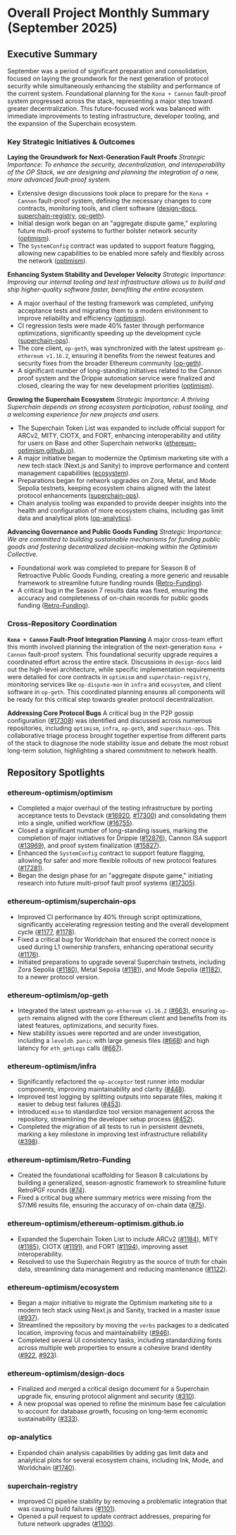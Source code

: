 # Overall Project Monthly Summary (September 2025)

## Executive Summary
September was a period of significant preparation and consolidation, focused on laying the groundwork for the next generation of protocol security while simultaneously enhancing the stability and performance of the current system. Foundational planning for the `Kona + Cannon` fault-proof system progressed across the stack, representing a major step toward greater decentralization. This future-focused work was balanced with immediate improvements to testing infrastructure, developer tooling, and the expansion of the Superchain ecosystem.

### Key Strategic Initiatives & Outcomes

**Laying the Groundwork for Next-Generation Fault Proofs**
*Strategic Importance: To enhance the security, decentralization, and interoperability of the OP Stack, we are designing and planning the integration of a new, more advanced fault-proof system.*
-   Extensive design discussions took place to prepare for the `Kona + Cannon` fault-proof system, defining the necessary changes to core contracts, monitoring tools, and client software ([design-docs](https://github.com/ethereum-optimism/design-docs), [superchain-registry](https://github.com/ethereum-optimism/superchain-registry), [op-geth](https://github.com/ethereum-optimism/op-geth)).
-   Initial design work began on an "aggregate dispute game," exploring future multi-proof systems to further bolster network security ([optimism](https://github.com/ethereum-optimism/optimism)).
-   The `SystemConfig` contract was updated to support feature flagging, allowing new capabilities to be enabled more safely and flexibly across the network ([optimism](https://github.com/ethereum-optimism/optimism)).

**Enhancing System Stability and Developer Velocity**
*Strategic Importance: Improving our internal tooling and test infrastructure allows us to build and ship higher-quality software faster, benefiting the entire ecosystem.*
-   A major overhaul of the testing framework was completed, unifying acceptance tests and migrating them to a modern environment to improve reliability and efficiency ([optimism](https://github.com/ethereum-optimism/optimism)).
-   CI regression tests were made 40% faster through performance optimizations, significantly speeding up the development cycle ([superchain-ops](https://github.com/ethereum-optimism/superchain-ops)).
-   The core client, `op-geth`, was synchronized with the latest upstream `go-ethereum v1.16.2`, ensuring it benefits from the newest features and security fixes from the broader Ethereum community ([op-geth](https://github.com/ethereum-optimism/op-geth)).
-   A significant number of long-standing initiatives related to the Cannon proof system and the Drippie automation service were finalized and closed, clearing the way for new development priorities ([optimism](https://github.com/ethereum-optimism/optimism)).

**Growing the Superchain Ecosystem**
*Strategic Importance: A thriving Superchain depends on strong ecosystem participation, robust tooling, and a welcoming experience for new projects and users.*
-   The Superchain Token List was expanded to include official support for ARCv2, MITY, CIOTX, and FORT, enhancing interoperability and utility for users on Base and other Superchain networks ([ethereum-optimism.github.io](https://github.com/ethereum-optimism/ethereum-optimism.github.io)).
-   A major initiative began to modernize the Optimism marketing site with a new tech stack (Next.js and Sanity) to improve performance and content management capabilities ([ecosystem](https://github.com/ethereum-optimism/ecosystem)).
-   Preparations began for network upgrades on Zora, Metal, and Mode Sepolia testnets, keeping ecosystem chains aligned with the latest protocol enhancements ([superchain-ops](https://github.com/ethereum-optimism/superchain-ops)).
-   Chain analysis tooling was expanded to provide deeper insights into the health and configuration of more ecosystem chains, including gas limit data and analytical plots ([op-analytics](https://github.com/ethereum-optimism/op-analytics)).

**Advancing Governance and Public Goods Funding**
*Strategic Importance: We are committed to building sustainable mechanisms for funding public goods and fostering decentralized decision-making within the Optimism Collective.*
-   Foundational work was completed to prepare for Season 8 of Retroactive Public Goods Funding, creating a more generic and reusable framework to streamline future funding rounds ([Retro-Funding](https://github.com/ethereum-optimism/Retro-Funding)).
-   A critical bug in the Season 7 results data was fixed, ensuring the accuracy and completeness of on-chain records for public goods funding ([Retro-Funding](https://github.com/ethereum-optimism/Retro-Funding)).

### Cross-Repository Coordination

**`Kona + Cannon` Fault-Proof Integration Planning**
A major cross-team effort this month involved planning the integration of the next-generation `Kona + Cannon` fault-proof system. This foundational security upgrade requires a coordinated effort across the entire stack. Discussions in `design-docs` laid out the high-level architecture, while specific implementation requirements were detailed for core contracts in `optimism` and `superchain-registry`, monitoring services like `op-dispute-mon` in `infra` and `ecosystem`, and client software in `op-geth`. This coordinated planning ensures all components will be ready for this critical step towards greater protocol decentralization.

**Addressing Core Protocol Bugs**
A critical bug in the P2P gossip configuration ([#17308](https://github.com/ethereum-optimism/optimism/issues/17308)) was identified and discussed across numerous repositories, including `optimism`, `infra`, `op-geth`, and `superchain-ops`. This collaborative triage process brought together expertise from different parts of the stack to diagnose the node stability issue and debate the most robust long-term solution, highlighting a shared commitment to network health.

## Repository Spotlights

### ethereum-optimism/optimism
-   Completed a major overhaul of the testing infrastructure by porting acceptance tests to Devstack ([#16920](https://github.com/ethereum-optimism/optimism/pull/16920), [#17300](https://github.com/ethereum-optimism/optimism/pull/17300)) and consolidating them into a single, unified workflow ([#16755](https://github.com/ethereum-optimism/optimism/pull/16755)).
-   Closed a significant number of long-standing issues, marking the completion of major initiatives for Drippie ([#12876](https://github.com/ethereum-optimism/optimism/issues/12876)), Cannon ISA support ([#13969](https://github.com/ethereum-optimism/optimism/issues/13969)), and proof system finalization ([#15827](https://github.com/ethereum-optimism/optimism/issues/15827)).
-   Enhanced the `SystemConfig` contract to support feature flagging, allowing for safer and more flexible rollouts of new protocol features ([#17281](https://github.com/ethereum-optimism/optimism/pull/17281)).
-   Began the design phase for an "aggregate dispute game," initiating research into future multi-proof fault proof systems ([#17305](https://github.com/ethereum-optimism/optimism/issues/17305)).

### ethereum-optimism/superchain-ops
-   Improved CI performance by 40% through script optimizations, significantly accelerating regression testing and the overall development cycle ([#1177](https://github.com/ethereum-optimism/superchain-ops/pull/1177), [#1178](https://github.com/ethereum-optimism/superchain-ops/pull/1178)).
-   Fixed a critical bug for Worldchain that ensured the correct nonce is used during L1 ownership transfers, enhancing operational security ([#1176](https://github.com/ethereum-optimism/superchain-ops/pull/1176)).
-   Initiated preparations to upgrade several Superchain testnets, including Zora Sepolia ([#1180](https://github.com/ethereum-optimism/superchain-ops/pull/1180)), Metal Sepolia ([#1181](https://github.com/ethereum-optimism/superchain-ops/pull/1181)), and Mode Sepolia ([#1182](https://github.com/ethereum-optimism/superchain-ops/pull/1182)), to a newer protocol version.

### ethereum-optimism/op-geth
-   Integrated the latest upstream `go-ethereum v1.16.2` ([#663](https://github.com/ethereum-optimism/op-geth/pull/663)), ensuring `op-geth` remains aligned with the core Ethereum client and benefits from its latest features, optimizations, and security fixes.
-   New stability issues were reported and are under investigation, including a `leveldb panic` with large genesis files ([#668](https://github.com/ethereum-optimism/op-geth/issues/668)) and high latency for `eth_getLogs` calls ([#667](https://github.com/ethereum-optimism/op-geth/issues/667)).

### ethereum-optimism/infra
-   Significantly refactored the `op-acceptor` test runner into modular components, improving maintainability and clarity ([#448](https://github.com/ethereum-optimism/infra/pull/448)).
-   Improved test logging by splitting outputs into separate files, making it easier to debug test failures ([#453](https://github.com/ethereum-optimism/infra/pull/453)).
-   Introduced `mise` to standardize tool version management across the repository, streamlining the developer setup process ([#452](https://github.com/ethereum-optimism/infra/pull/452)).
-   Completed the migration of all tests to run in persistent devnets, marking a key milestone in improving test infrastructure reliability ([#398](https://github.com/ethereum-optimism/infra/issues/398)).

### ethereum-optimism/Retro-Funding
-   Created the foundational scaffolding for Season 8 calculations by building a generalized, season-agnostic framework to streamline future RetroPGF rounds ([#74](https://github.com/ethereum-optimism/Retro-Funding/pull/74)).
-   Fixed a critical bug where summary metrics were missing from the S7/M6 results file, ensuring the accuracy of on-chain data ([#75](https://github.com/ethereum-optimism/Retro-Funding/pull/75)).

### ethereum-optimism/ethereum-optimism.github.io
-   Expanded the Superchain Token List to include ARCv2 ([#1184](https://github.com/ethereum-optimism/ethereum-optimism.github.io/pull/1184)), MITY ([#1185](https://github.com/ethereum-optimism/ethereum-optimism.github.io/pull/1185)), CIOTX ([#1191](https://github.com/ethereum-optimism/ethereum-optimism.github.io/pull/1191)), and FORT ([#1194](https://github.com/ethereum-optimism/ethereum-optimism.github.io/pull/1194)), improving asset interoperability.
-   Resolved to use the Superchain Registry as the source of truth for chain data, streamlining data management and reducing maintenance ([#1122](https://github.com/ethereum-optimism/ethereum-optimism.github.io/issues/1122)).

### ethereum-optimism/ecosystem
-   Began a major initiative to migrate the Optimism marketing site to a modern tech stack using Next.js and Sanity, tracked in a master issue ([#937](https://github.com/ethereum-optimism/ecosystem/issues/937)).
-   Streamlined the repository by moving the `verbs` packages to a dedicated location, improving focus and maintainability ([#946](https://github.com/ethereum-optimism/ecosystem/pull/946)).
-   Completed several UI consistency tasks, including standardizing fonts across multiple web properties to ensure a cohesive brand identity ([#922](https://github.com/ethereum-optimism/ecosystem/issues/922), [#923](https://github.com/ethereum-optimism/ecosystem/issues/923)).

### ethereum-optimism/design-docs
-   Finalized and merged a critical design document for a Superchain upgrade fix, ensuring protocol alignment and security ([#310](https://github.com/ethereum-optimism/design-docs/pull/310)).
-   A new proposal was opened to refine the minimum base fee calculation to account for database growth, focusing on long-term economic sustainability ([#333](https://github.com/ethereum-optimism/design-docs/pull/333)).

### op-analytics
-   Expanded chain analysis capabilities by adding gas limit data and analytical plots for several ecosystem chains, including Ink, Mode, and Worldchain ([#1740](https://github.com/ethereum-optimism/op-analytics/pull/1740)).

### superchain-registry
-   Improved CI pipeline stability by removing a problematic integration that was causing build failures ([#1101](https://github.com/ethereum-optimism/superchain-registry/pull/1101)).
-   Opened a pull request to update contract addresses, preparing for future network upgrades ([#1100](https://github.com/ethereum-optimism/superchain-registry/pull/1100)).